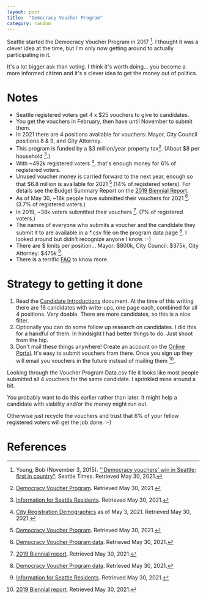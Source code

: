 ```yaml
---
layout: post
title:  "Democracy Voucher Program"
category: random
---
```


Seattle started the Democracy Voucher Program in 2017 [^2]. I thought it was a clever idea at the time, but I'm only now getting around to actually participating in it.

It's a lot bigger ask than voting. I think it's worth doing... you become a more informed citizen and it's a clever idea to get the money out of politics.

# Notes
* Seattle registered voters get 4 x $25 vouchers to give to candidates.
* You get the vouchers in February, then have until November to submit them.
* In 2021 there are 4 positions available for vouchers: Mayor, City Council positions 8 & 9, and City Attorney.
* This program is funded by a $3 million/year property tax[^1]. (About $8 per household [^3].)
* With ~492k registered voters [^5], that's enough money for 6% of registered voters.
* Unused voucher money is carried forward to the next year, enough so that $6.8 million is available for 2021 [^1] (14% of registered voters). For details see the Budget Summary Report on the [2019 Biennial Report](https://www.seattle.gov/Documents/Departments/EthicsElections/DemocracyVoucher/2019_Biennial_Report(0).pdf).
* As of May 30, ~18k people have submitted their vouchers for 2021 [^4]. (3.7% of registered voters.)
* In 2019, ~38k voters submitted their vouchers [^6]. (7% of registered voters.)
* The names of everyone who submits a voucher and the candidate they submit it to are available in a *.csv file on the program data page [^4]. I looked around but didn't recognize anyone I know. :-)
* There are $ limits per position... Mayor: $800k, City Council: $375k, City Attorney: $475k [^3].
* There is a terrific [FAQ](http://www.seattle.gov/democracyvoucher/i-am-a-seattle-resident) to know more.

# Strategy to getting it done
1. Read the [Candidate Introductions](http://www.seattle.gov/democracyvoucher/i-am-a-seattle-resident/candidate-introductions) document. At the time of this writing there are 16 candidates with write-ups, one page each, combined for all 4 positions. Very doable. There are more candidates, so this is a nice filter.
2. Optionally you can do some follow up research on candidates. I did this for a handful of them. In hindsight I had better things to do. Just shoot from the hip.
3. Don't mail these things anywhere! Create an account on the [Online Portal](http://www.seattle.gov/democracyvoucher/i-am-a-seattle-resident/online-portal). It's easy to submit vouchers from there. Once you sign up they will email you vouchers in the future instead of mailing them [^6].

Looking through the Voucher Program Data.csv file it looks like most people submitted all 4 vouchers for the same candidate. I sprinkled mine around a bit.

You probably want to do this earlier rather than later. It might help a candidate with viability and/or the money might run out.

Otherwise just recycle the vouchers and trust that 6% of your fellow registered voters will get the job done. :-)

# References
[^1]: [Democracy Voucher Program](http://www.seattle.gov/democracyvoucher). Retrieved May 30, 2021.
[^2]: Young, Bob (November 3, 2015). ["'Democracy vouchers' win in Seattle; first in country"](https://www.king5.com/article/news/local/democracy-vouchers-seattle/281-efe5599c-1046-4f12-a794-1c9df7e5dd32). Seattle Times. Retrieved May 30, 2021.
[^3]: [Information for Seattle Residents](http://www.seattle.gov/democracyvoucher/i-am-a-seattle-resident). Retrieved May 30, 2021.
[^4]: [Democracy Voucher Program data](http://www.seattle.gov/democracyvoucher/program-data). Retrieved May 30, 2021.
[^5]: [City Registration Demographics](https://www.sos.wa.gov/elections/research/city-registration-demographics.aspx) as of May 3, 2021. Retrieved May 30, 2021.
[^6]: [2019 Biennial report](https://www.seattle.gov/Documents/Departments/EthicsElections/DemocracyVoucher/2019_Biennial_Report(0).pdf). Retrieved May 30, 2021.
